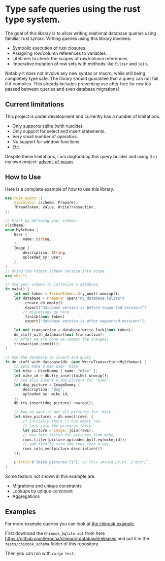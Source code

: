 # Type safe queries using the rust type system.
The goal of this library is to allow writing relational database queries using familiar rust syntax.
Writing queries using this library involves:
- Symbolic execution of rust closures.
- Assigning row/column references to variables.
- Lifetimes to check the scopes of row/column references.
- Imperative mutation of row sets with methods like `filter` and `join`.

Notably it does not involve any new syntax or macro, while still being completely type safe.
The library should guarantee that a query can not fail if it compiles.
This already includes preventing use after free for row ids passed between queries and even database migrations!

## Current limitations
This project is under development and currently has a number of limitations.
- Only supports sqlite (with rusqlite).
- Only support for select and insert statements.
- Very small number of operators.
- No support for window functions.
- Etc.

Despite these limitations, I am dogfooding this query builder and using it in my own project: [advent-of-wasm](https://github.com/LHolten/advent-of-wasm).

## How to Use

Here is a complete example of how to use this library.

```rust
use rust_query::{
    migration::{schema, Prepare},
    ThreadToken, Value, WriteTransaction,
};

// Start by defining your schema.
#[schema]
enum MySchema {
    User {
        name: String,
    },
    Image {
        description: String,
        uploaded_by: User,
    },
}
// Bring the latest schema version into scope.
use v0::*;

// Use your schema to initalize a database.
fn main() {
    let mut token = ThreadToken::try_new().unwrap();
    let database = Prepare::open("my_database.sqlite")
        .create_db_empty()
        .expect("database version is before supported versions")
        // migrations go here
        .finish(&mut token)
        .expect("database version is after supported versions");

    let mut transaction = database.write_lock(&mut token);
    do_stuff_with_database(&mut transaction);
    // After we are done we commit the changes!
    transaction.commit();
}

// Use the database to insert and query.
fn do_stuff_with_database(db: &mut WriteTransaction<MySchema>) {
    // Lets make a new user 'mike',
    let mike = UserDummy { name: "mike" };
    let mike_id = db.try_insert(mike).unwrap();
    // and also insert a dog picture for 'mike'.
    let dog_picture = ImageDummy {
        description: "dog",
        uploaded_by: mike_id,
    };
    db.try_insert(dog_picture).unwrap();

    // Now we want to get all pictures for 'mike'.
    let mike_pictures = db.exec(|rows| {
        // Initially there is one empty row.
        // Lets join the pictures table.
        let picture = Image::join(rows);
        // Now lets filter for pictures from mike,
        rows.filter(picture.uploaded_by().eq(mike_id));
        // and finally turn the rows into a vec.
        rows.into_vec(picture.description())
    });

    println!("{mike_pictures:?}"); // This should print `["dog"]`.
}
```
Some featurs not shown in this example are:
- Migrations and unique constraints
- Lookups by unique constraint
- Aggregations


## Examples
For more example queries you can look at [the chinook example](/tests/chinook.rs).

First download the `Chinook_Sqlite.sql` from here https://github.com/lerocha/chinook-database/releases and put it in the `tests/chinook_schema` folder of this repository.

Then you can run with `cargo test`.
